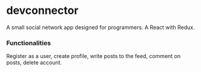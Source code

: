 # devconnector

A small social network app designed for programmers. A React with Redux.

### Functionalities
Register as a user, create profile, write posts to the feed, comment on posts, delete account.
